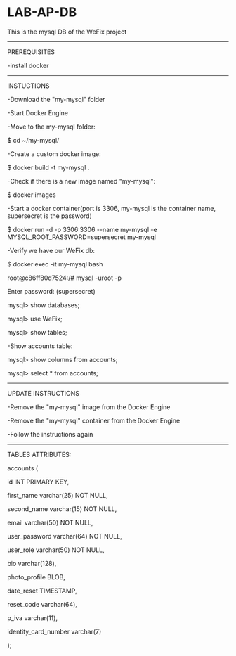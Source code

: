 # LAB-AP-DB
This is the mysql DB of the WeFix project

---------------------------
PREREQUISITES

-install docker

---------------------------
INSTUCTIONS

-Download the "my-mysql" folder


-Start Docker Engine


-Move to the my-mysql folder:

$ cd ~/my-mysql/


-Create a custom docker image:

$ docker build -t my-mysql .


-Check if there is a new image named "my-mysql":

$ docker images


-Start a docker container(port is 3306, my-mysql is the container name, supersecret is the password)

$ docker run -d -p 3306:3306 --name my-mysql -e MYSQL_ROOT_PASSWORD=supersecret my-mysql


-Verify we have our WeFix db:

$ docker exec -it my-mysql bash

root@c86ff80d7524:/# mysql -uroot -p

Enter password: (supersecret)

mysql> show databases;

mysql> use WeFix;

mysql> show tables;

-Show accounts table:

mysql> show columns from accounts;

mysql> select * from accounts;

---------------------------
UPDATE INSTRUCTIONS

-Remove the "my-mysql" image from the Docker Engine

-Remove the "my-mysql" container from the Docker Engine

-Follow the instructions again

---------------------------
TABLES ATTRIBUTES:


accounts (

id INT PRIMARY KEY,

first_name  varchar(25) NOT NULL,

second_name varchar(15) NOT NULL,

email  varchar(50) NOT NULL,

user_password varchar(64) NOT NULL,

user_role varchar(50) NOT NULL,

bio varchar(128),

photo_profile BLOB,

date_reset TIMESTAMP,

reset_code varchar(64),

p_iva varchar(11),

identity_card_number varchar(7)

);



